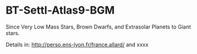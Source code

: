 # BT-Settl-Atlas9-BGM

Since Very Low Mass Stars, Brown Dwarfs, and Extrasolar Planets to Giant stars. 

Details in: http://perso.ens-lyon.fr/france.allard/ and xxxx

